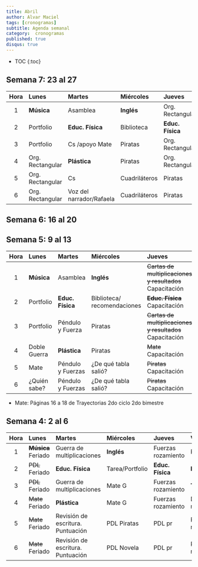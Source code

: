 ```yaml
---
title: Abril
author: Alvar Maciel
tags: [cronogramas]
subtitle: Agenda semanal
category:  cronogramas
published: true
disqus: true
---
```

<!--
|Hora|Lunes                    |Martes                     |Miércoles                  |Jueves                  |Viernes                  |
|:--:|:------------------------|:--------------------------|:--------------------------|:---------------------  |:------------------------|
|1   |**Música**               |Cs /apoyo Mate             |**Inglés**                 |Mate /apoyo Mate        |PDL r                    |
|2   |PDL                      |**Educ. Física**           |portfolo                   |**Educ. Física**        |**Inglés**               |
|3   |PDL                      |Cs /apoyo Mate             |PDL pr                     |Mate /apoyo Mate        |**Técnología**           |
|4   |Mate                     |**Plástica**               |PDL pr                     |Mate                    |Cs                       |
|5   |Mate                     |Cs                         |Mate G                     |PDL pr                  |Cs                       |
|6   |Mate                     |PDL r                      |Mate G                     |PDL pr                  |Cs                       |
-->

* TOC
{:toc}


## Semana 7: 23 al 27

|Hora|Lunes                    |Martes                     |Miércoles                  |Jueves                  |Viernes                  |
|:--:|:------------------------|:--------------------------|:--------------------------|:---------------------  |:------------------------|
|1   |**Música**               |Asamblea                   |**Inglés**                 |Org. Rectangula         |Piratas                  |
|2   |Portfolio                |**Educ. Física**           |Biblioteca                 |**Educ. Física**        |**Inglés**               |
|3   |Portfolio                |Cs /apoyo Mate             |Piratas                    |Org. Rectangula         |**Técnología**           |
|4   |Org. Rectangular         |**Plástica**               |Piratas                    |Org. Rectangular        |Cs                       |
|5   |Org. Rectangular         |Cs                         |Cuadriláteros              |Piratas                 |Cs                       |
|6   |Org. Rectangular         |Voz del narrador/Rafaela   |Cuadriláteros              |Piratas                 |Cs                       |

## Semana 6: 16  al 20

## Semana 5: 9 al 13

|Hora|Lunes                    |Martes                     |Miércoles                  |Jueves                  |Viernes                  |
|:--:|:------------------------|:--------------------------|:--------------------------|:---------------------  |:------------------------|
|1   |**Música**               |Asamblea                   |**Inglés**                 |~~Cartas de multiplicaciones y resultados~~ Capacitación|Rafaela                  |
|2   |Portfolio                |**Educ. Física**           |Biblioteca/ recomendaciones|~~**Educ. Física**~~ Capacitación        |**Inglés**               |
|3   |Portfolio                |Péndulo y Fuerza           |Piratas                    |~~Cartas de multiplicaciones y resultados~~ Capacitación|**Técnología**           |
|4   |Doble Guerra             |**Plástica**               |Piratas                    |~~Mate~~ Capacitación                    |Pausa evaluativa         |
|5   |Mate                     |Péndulo y Fuerzas          |¿De qué tabla salió?       |~~Piratas~~ Capacitación                 |Pausa Evaluativa         |
|6   |¿Quién sabe?             |Péndulo y Fuerzas           |¿De qué tabla salió?      |~~Piratas~~ Capacitación                 |Pausa Evaluativa         |


- Mate: Páginas 16 a 18 de Trayectorias 2do ciclo 2do bimestre



## Semana 4: 2 al 6

|Hora|Lunes                    |Martes                     |Miércoles                  |Jueves                  |Viernes                  |
|:--:|:------------------------|:--------------------------|:--------------------------|:---------------------  |:------------------------|
|1   |~~**Música**~~ Feriado   |Guerra de multiplicaciones |**Inglés**                 |Fuerzas rozamiento      |PDL r                    |
|2   |~~PDL~~ Feriado          |**Educ. Física**           |Tarea/Portfolio                   |**Educ. Física**        |**Inglés**               |
|3   |~~PDL~~ Feriado          |Guerra de multiplicaciones |Mate G                |Fuerzas rozamiento      |**Técnología**           |
|4   |~~Mate~~ Feriado         |**Plástica**               |Mate G               |Fuerzas rozamiento      |Doble Guerra multiplicaciones|
|5   |~~Mate~~ Feriado         |Revisión de escritura. Puntuación|PDL Piratas                    |PDL pr            |Problemas relacionados   |
|6   |~~Mate~~ Feriado         |Revisión de escritura. Puntuación|PDL Novela                    |PDL pr            |Problemas relacionados   |
